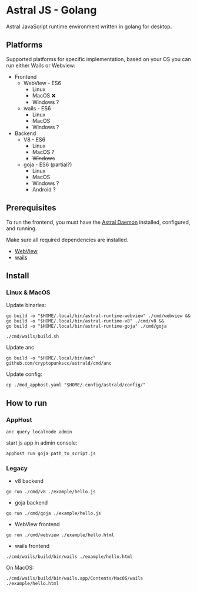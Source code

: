 # Astral JS - Golang

Astral JavaScript runtime environment written in golang for desktop.

## Platforms

Supported platforms for specific implementation, based on your OS you can run either Wails or Webview:

* Frontend
  * WebView - ES6
    * Linux 
    * MacOS ❌ 
    * Windows ?
  * wails - ES6
    * Linux 
    * MacOS 
    * Windows ?
* Backend
  * V8 - ES6
    * Linux
    * MacOS ?
    * ~~Windows~~
  * goja - ES6 (partial?)
    * Linux
    * MacOS 
    * Windows ?
    * Android ?

## Prerequisites

To run the frontend, you must have the [Astral Daemon](https://github.com/cryptopunkscc/astrald/blob/master/docs/quickstart.md) installed, configured, and running.

Make sure all required dependencies are installed.

* [WebView](https://github.com/webview/webview#prerequisites)
* [wails](https://wails.io/docs/gettingstarted/installation)

## Install

### Linux & MacOS

Update binaries:

```shell
go build -o "$HOME/.local/bin/astral-runtime-webview" ./cmd/webview &&
go build -o "$HOME/.local/bin/astral-runtime-v8" ./cmd/v8 &&
go build -o "$HOME/.local/bin/astral-runtime-goja" ./cmd/goja
```

```shell
./cmd/wails/build.sh
```

Update anc

```shell
go build -o "$HOME/.local/bin/anc" github.com/cryptopunkscc/astrald/cmd/anc
```

Update config:

```shell
cp ./mod_apphost.yaml "$HOME/.config/astrald/config/"
```

## How to run

### AppHost

```shell
anc query localnode admin
```
start js app in admin console:
```
apphost run goja path_to_script.js
```

### Legacy

* v8 backend

```shell
go run ./cmd/v8 ./example/hello.js 
```

* goja backend

```shell
go run ./cmd/goja ./example/hello.js 
```

* WebView frontend

```shell
go run ./cmd/webview ./example/hello.html 
```

* wails frontend

```shell
./cmd/wails/build/bin/wails ./example/hello.html 
```

On MacOS:

```shell
./cmd/wails/build/bin/wails.app/Contents/MacOS/wails ./example/hello.html 
```
